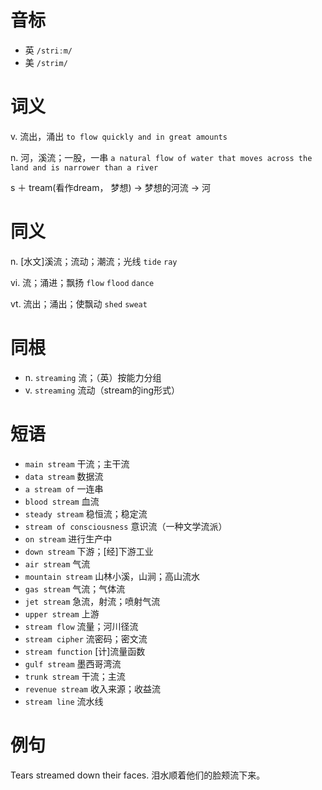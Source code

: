 # 音标

- 英 `/striːm/`
- 美 `/strim/`

# 词义

v. 流出，涌出
`to flow quickly and in great amounts`

n. 河，溪流；一股，一串
`a natural flow of water that moves across the land and is narrower than a river`



s ＋ tream(看作dream， 梦想) → 梦想的河流 → 河

# 同义

n. [水文]溪流；流动；潮流；光线
`tide` `ray`

vi. 流；涌进；飘扬
`flow` `flood` `dance`

vt. 流出；涌出；使飘动
`shed` `sweat`

# 同根

- n. `streaming` 流；（英）按能力分组
- v. `streaming` 流动（stream的ing形式）

# 短语

- `main stream` 干流；主干流
- `data stream` 数据流
- `a stream of` 一连串
- `blood stream` 血流
- `steady stream` 稳恒流；稳定流
- `stream of consciousness` 意识流（一种文学流派）
- `on stream` 进行生产中
- `down stream` 下游；[经]下游工业
- `air stream` 气流
- `mountain stream` 山林小溪，山涧；高山流水
- `gas stream` 气流；气体流
- `jet stream` 急流，射流；喷射气流
- `upper stream` 上游
- `stream flow` 流量；河川径流
- `stream cipher` 流密码；密文流
- `stream function` [计]流量函数
- `gulf stream` 墨西哥湾流
- `trunk stream` 干流；主流
- `revenue stream` 收入来源；收益流
- `stream line` 流水线

# 例句

Tears streamed down their faces.
泪水顺着他们的脸颊流下来。


